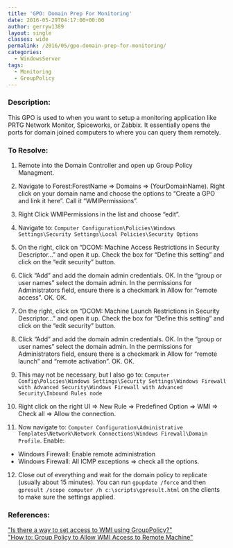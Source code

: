 ```yaml
---
title: 'GPO: Domain Prep For Monitoring'
date: 2016-05-29T04:17:00+00:00
author: gerryw1389
layout: single
classes: wide
permalink: /2016/05/gpo-domain-prep-for-monitoring/
categories:
  - WindowsServer
tags:
  - Monitoring
  - GroupPolicy
---
```

<!--more-->

### Description:

This GPO is used to when you want to setup a monitoring application like PRTG Network Monitor, Spiceworks, or Zabbix. It essentially opens the ports for domain joined computers to where you can query them remotely.

### To Resolve:

1. Remote into the Domain Controller and open up Group Policy Managment.

2. Navigate to Forest:ForestName => Domains => (YourDomainName). Right click on your domain name and choose the options to &#8220;Create a GPO and link it here&#8221;. Call it &#8220;WMIPermissions&#8221;.

3. Right Click WMIPermissions in the list and choose &#8220;edit&#8221;.

4. Navigate to: `Computer Configuration\Policies\Windows Settings\Security Settings\Local Policies\Security Options`

5. On the right, click on &#8220;DCOM: Machine Access Restrictions in Security Descriptor&#8230;&#8221; and open it up. Check the box for &#8220;Define this setting&#8221; and click on the &#8220;edit security&#8221; button.

6. Click &#8220;Add&#8221; and add the domain admin credentials. OK. In the &#8220;group or user names&#8221; select the domain admin. In the permissions for Administrators field, ensure there is a checkmark in Allow for &#8220;remote access&#8221;. OK. OK.

7. On the right, click on &#8220;DCOM: Machine Launch Restrictions in Security Descriptor&#8230;&#8221; and open it up. Check the box for &#8220;Define this setting&#8221; and click on the &#8220;edit security&#8221; button.

8. Click &#8220;Add&#8221; and add the domain admin credentials. OK. In the &#8220;group or user names&#8221; select the domain admin. In the permissions for Administrators field, ensure there is a checkmark in Allow for &#8220;remote launch&#8221; and &#8220;remote activation&#8221;. OK. OK.

9. This may not be necessary, but I also go to: `Computer Config\Policies\Windows Settings\Security Settings\Windows Firewall with Advanced Security\Windows Firewall with Advanced Security\Inbound Rules node`

10. Right click on the right UI => New Rule => Predefined Option => WMI => Check all => Allow the connection.

11. Now navigate to: `Computer Configuration\Administrative Templates\Network\Network Connections\Windows Firewall\Domain Profile`. Enable:

   - Windows Firewall: Enable remote administration
   - Windows Firewall: All ICMP exceptions => check all the options.

12. Close out of everything and wait for the domain policy to replicate (usually about 15 minutes). You can run `gpupdate /force` and then `gpresult /scope computer /h c:\scripts\gpresult.html` on the clients to make sure the settings applied.

### References:

["Is there a way to set access to WMI using GroupPolicy?"](http://serverfault.com/questions/262590/is-there-a-way-to-set-access-to-wmi-using-grouppolicy)  
["How to: Group Policy to Allow WMI Access to Remote Machine"](https://community.spiceworks.com/how_to/17452-group-policy-to-allow-wmi-access-to-remote-machine)  